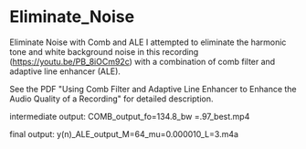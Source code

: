 # Eliminate_Noise
Eliminate Noise with Comb and ALE
I attempted to eliminate the harmonic tone and white background noise in this recording (https://youtu.be/PB_8iOCm92c) with a combination of comb filter and adaptive line enhancer (ALE).

See the PDF "Using Comb Filter and Adaptive Line Enhancer to Enhance the Audio Quality of a Recording" for detailed description.

intermediate output: COMB_output_fo=134.8_bw =.97_best.mp4

final output: y(n)_ALE_output_M=64_mu=0.000010_L=3.m4a

